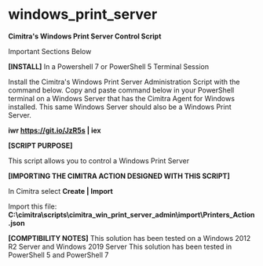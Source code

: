 # windows_print_server
**Cimitra's Windows Print Server Control Script**

Important Sections Below

**[INSTALL]**
In a Powershell 7 or PowerShell 5 Terminal Session

Install the Cimitra's Windows Print Server Administration Script with the command below. Copy and paste command below in your PowerShell terminal on a Windows Server that has the Cimitra Agent for Windows installed. This same Windows Server should also be a Windows Print Server. 

**iwr https://git.io/JzR5s | iex**

**[SCRIPT PURPOSE]**

This script allows you to control a Windows Print Server

**[IMPORTING THE CIMITRA ACTION DESIGNED WITH THIS SCRIPT]**

In Cimitra select **Create | Import**

Import this file: **C:\cimitra\scripts\cimitra_win_print_server_admin\import\Printers_Action.json**

**[COMPTIBILITY NOTES]**
This solution has been tested on a Windows 2012 R2 Server and Windows 2019 Server
This solution has been tested in PowerShell 5 and PowerShell 7
